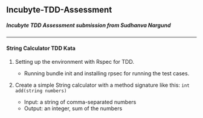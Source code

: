 ## Incubyte-TDD-Assessment
##### Incubyte TDD Assessment submission from Sudhanva Nargund
---
#### String Calculator TDD Kata

1. Setting up the environment with Rspec for TDD.
    - Running bundle init and installing rpsec for running the test cases.

2. Create a simple String calculator with a method signature like this:
`int add(string numbers)`
    - Input: a string of comma-separated numbers
    - Output: an integer, sum of the numbers

